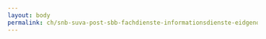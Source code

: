 ```yaml
---
layout: body
permalink: ch/snb-suva-post-sbb-fachdienste-informationsdienste-eidgenoessisches-departement-fuer-umwelt-verkehr-energie-und-kommunikation-bundesamt-fuer-strassen/
---
```


